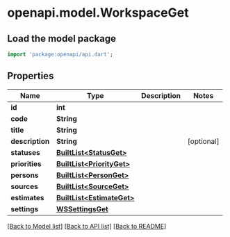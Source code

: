 # openapi.model.WorkspaceGet

## Load the model package
```dart
import 'package:openapi/api.dart';
```

## Properties
Name | Type | Description | Notes
------------ | ------------- | ------------- | -------------
**id** | **int** |  | 
**code** | **String** |  | 
**title** | **String** |  | 
**description** | **String** |  | [optional] 
**statuses** | [**BuiltList&lt;StatusGet&gt;**](StatusGet.md) |  | 
**priorities** | [**BuiltList&lt;PriorityGet&gt;**](PriorityGet.md) |  | 
**persons** | [**BuiltList&lt;PersonGet&gt;**](PersonGet.md) |  | 
**sources** | [**BuiltList&lt;SourceGet&gt;**](SourceGet.md) |  | 
**estimates** | [**BuiltList&lt;EstimateGet&gt;**](EstimateGet.md) |  | 
**settings** | [**WSSettingsGet**](WSSettingsGet.md) |  | 

[[Back to Model list]](../README.md#documentation-for-models) [[Back to API list]](../README.md#documentation-for-api-endpoints) [[Back to README]](../README.md)


